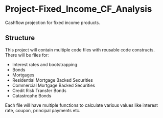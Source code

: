 # Project-Fixed_Income_CF_Analysis
 Cashflow projection for fixed income products. 

## Structure
This project will contain multiple code files with reusable code constructs. There will be files for:

- Interest rates and bootstrapping
- Bonds 
- Mortgages
- Residential Mortgage Backed Securities 
- Commercial Mortgage Backed Securities
- Credit Risk Transfer Bonds
- Catastrophe Bonds

Each file will have multiple functions to calculate various values like interest rate, coupon, principal payments etc. 

